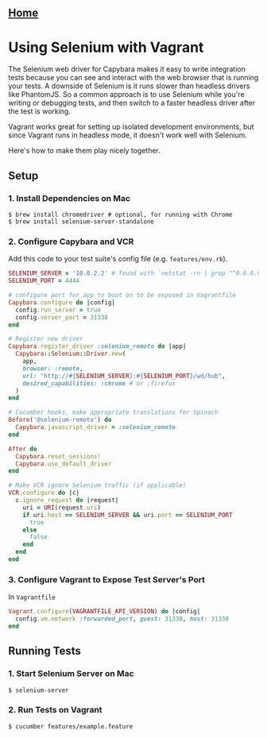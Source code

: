 ## [Home](../README.md)

# Using Selenium with Vagrant
The Selenium web driver for Capybara makes it easy to write integration tests because you can see and interact with the web browser that is running your tests. A downside of Selenium is it runs slower than headless drivers like PhantomJS. So a common approach is to use Selenium while you're writing or debugging tests, and then switch to a faster headless driver after the test is working.

Vagrant works great for setting up isolated development environments, but since Vagrant runs in headless mode, it doesn't work well with Selenium.

Here's how to make them play nicely together.

## Setup

### 1. Install Dependencies on Mac
```
$ brew install chromedriver # optional, for running with Chrome
$ brew install selenium-server-standalone
```

### 2. Configure Capybara and VCR
Add this code to your test suite's config file (e.g. `features/env.rb`).

```ruby
SELENIUM_SERVER = '10.0.2.2' # found with `netstat -rn | grep "^0.0.0.0 " | cut -d " " -f10`
SELENIUM_PORT = 4444

# configure port for app to boot on to be exposed in Vagrantfile
Capybara.configure do |config|
  config.run_server = true
  config.server_port = 31338
end

# Register new driver
Capybara.register_driver :selenium_remote do |app|
  Capybara::Selenium::Driver.new(
    app,
    browser: :remote,
    url: "http://#{SELENIUM_SERVER}:#{SELENIUM_PORT}/wd/hub",
    desired_capabilities: :chrome # or :firefox
  )
end

# Cucumber hooks, make appropriate translations for Spinach
Before('@selenium-remote') do
  Capybara.javascript_driver = :selenium_remote
end

After do
  Capybara.reset_sessions!
  Capybara.use_default_driver
end

# Make VCR ignore Selenium traffic (if applicable)
VCR.configure do |c|
  c.ignore_request do |request|
    uri = URI(request.uri)
    if uri.host == SELENIUM_SERVER && uri.port == SELENIUM_PORT
      true
    else
      false
    end
  end
end
```

### 3. Configure Vagrant to Expose Test Server's Port
In `Vagrantfile`
```ruby
Vagrant.configure(VAGRANTFILE_API_VERSION) do |config|
  config.vm.network :forwarded_port, guest: 31338, host: 31338
end
```

## Running Tests
### 1. Start Selenium Server on Mac
```
$ selenium-server
```

### 2. Run Tests on Vagrant
```
$ cucumber features/example.feature
```
